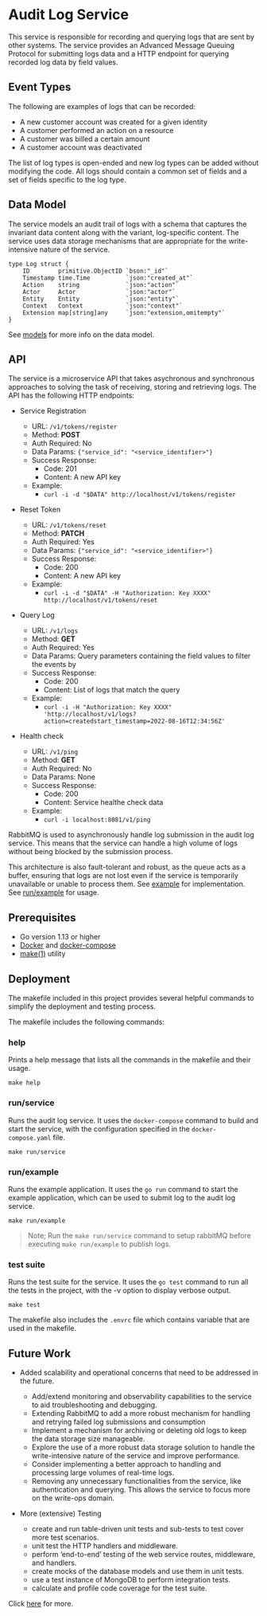 # Audit Log Service

This service is responsible for recording and querying logs that are sent by other systems. The service provides an Advanced Message Queuing Protocol for submitting logs data and a HTTP endpoint for querying recorded log data by field values.

## Event Types
The following are examples of logs that can be recorded:

- A new customer account was created for a given identity
- A customer performed an action on a resource
- A customer was billed a certain amount
- A customer account was deactivated

The list of log types is open-ended and new log types can be added without modifying the code. All logs should contain a common set of fields and a set of fields specific to the log type.

## Data Model
The service models an audit trail of logs with a schema that captures the invariant data content along with the variant, log-specific content. The service uses data storage mechanisms that are appropriate for the write-intensive nature of the service.

```
type Log struct {
	ID        primitive.ObjectID `bson:"_id"`
	Timestamp time.Time          `json:"created_at"`
	Action    string             `json:"action"`
	Actor     Actor              `json:"actor"`
	Entity    Entity             `json:"entity"`
	Context   Context            `json:"context"`
	Extension map[string]any     `json:"extension,omitempty"`
}
```
See [models](./internal/repository/model/model.go) for more info on the data model.

## API
The service is a microservice API that takes asychronous and synchronous approaches to solving the task of receiving, storing and retrieving logs. The API has the following HTTP endpoints:

- Service Registration
  - URL: `/v1/tokens/register`
  - Method: **POST**
  - Auth Required: No
  - Data Params: `{"service_id": "<service_identifier>"}`
  - Success Response:
    - Code: 201
    - Content: A new API key
  - Example:
    - ```curl -i -d "$DATA" http://localhost/v1/tokens/register```

- Reset Token
  - URL: `/v1/tokens/reset`
  - Method: **PATCH**
  - Auth Required: Yes
  - Data Params: `{"service_id": "<service_identifier>"}`
  - Success Response:
    - Code: 200
    - Content: A new API key
  - Example:
    - ```curl -i -d "$DATA" -H "Authorization: Key XXXX" http://localhost/v1/tokens/reset```

- Query Log 
  - URL: `/v1/logs`
  - Method: **GET**
  - Auth Required: Yes
  - Data Params: Query parameters containing the field values to filter the events by
  - Success Response:
    - Code: 200
    - Content: List of logs that match the query
  - Example:
    - ```curl -i -H "Authorization: Key XXXX" 'http://localhost/v1/logs?action=createdstart_timestamp=2022-08-16T12:34:56Z'```

- Health check
  - URL: `/v1/ping`
  - Method: **GET**
  - Auth Required: No
  - Data Params: None
  - Success Response:
    - Code: 200
    - Content: Service healthe check data
  - Example:
    - ```curl -i localhost:8081/v1/ping```

RabbitMQ is used to asynchronously handle log submission in the audit log service. This means that the service can handle a high volume of logs without being blocked by the submission process.

This architecture is also fault-tolerant and robust, as the queue acts as a buffer, ensuring that logs are not lost even if the service is temporarily unavailable or unable to process them. See [example](./cmd/example/publisher.go) for implementation. See [run/example](#runexample) for usage.

## Prerequisites
- Go version 1.13 or higher
- [Docker](https://www.digitalocean.com/community/tutorials/how-to-install-and-use-docker-on-ubuntu-20-04) and [docker-compose](https://www.digitalocean.com/community/tutorials/how-to-install-and-use-docker-compose-on-ubuntu-20-04)
- [make(1)](https://man7.org/linux/man-pages/man1/make.1.html) utility

## Deployment

The makefile included in this project provides several helpful commands to simplify the deployment and testing process.

The makefile includes the following commands:

### **help**

Prints a help message that lists all the commands in the makefile and their usage.

```
make help
```
### **run/service**
Runs the audit log service. It uses the `docker-compose` command to build and start the service, with the configuration specified in the `docker-compose.yaml` file.

```
make run/service
```

### **run/example**
Runs the example application. It uses the `go run` command to start the example application, which can be used to submit log to the audit log service.

```
make run/example
```
> Note; Run the `make run/service` command to setup rabbitMQ before executing `make run/example` to publish logs.

### **test suite**
Runs the test suite for the service. It uses the `go test` command to run all the tests in the project, with the -v option to display verbose output.

```
make test
```
The makefile also includes the `.envrc` file which contains variable that are used in the makefile.


## Future Work
- Added scalability and operational concerns that need to be addressed in the future.
  - Add/extend monitoring and observability capabilities to the service to aid troubleshooting and debugging.
  - Extending RabbitMQ to add a more robust mechanism for handling and retrying failed log submissions and consumption
  - Implement a mechanism for archiving or deleting old logs to keep the data storage size manageable.
  - Explore the use of a more robust data storage solution to handle the write-intensive nature of the service and improve performance.
  - Consider implementing a better approach to handling and processing large volumes of real-time logs.
  - Removing any unnecessary functionalities from the service, like authentication and querying. This allows the service to focus more on the write-ops domain.


- More (extensive) Testing
  - create and run table-driven unit tests and sub-tests to test cover more test scenarios. 
  - unit test the HTTP handlers and middleware.
  - perform ‘end-to-end’ testing of the web service routes, middleware, and handlers.
  - create mocks of the database models and use them in unit tests.
  - use a test instance of MongoDB to perform integration tests.
  - calculate and profile code coverage for the test suite.


Click [here](https://docs.google.com/document/d/1lxItFNptU2uRCxcCTuMxFWg_LDO_qJyAJ1RgiSOiaJM/edit?usp=sharing) for more.
